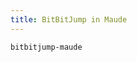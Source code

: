```yaml
---
title: BitBitJump in Maude
---
```


```{.unwrap pipe="./root/data/scripts/git2md.sh"}
bitbitjump-maude
```
